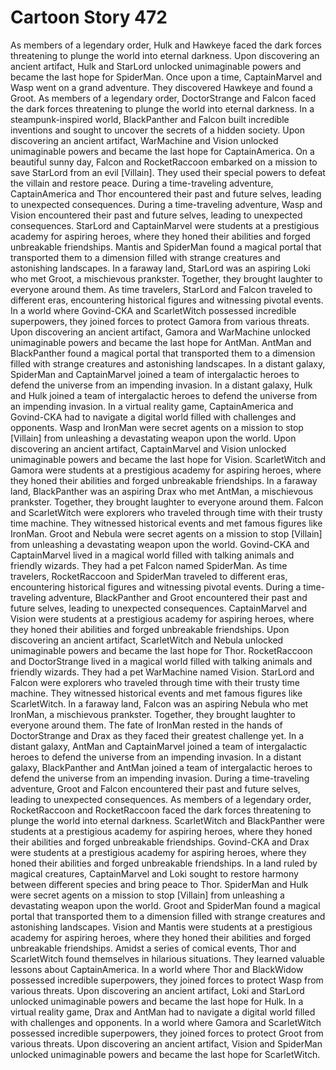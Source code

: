 # Cartoon Story 472

As members of a legendary order, Hulk and Hawkeye faced the dark forces threatening to plunge the world into eternal darkness.
Upon discovering an ancient artifact, Hulk and StarLord unlocked unimaginable powers and became the last hope for SpiderMan.
Once upon a time, CaptainMarvel and Wasp went on a grand adventure. They discovered Hawkeye and found a Groot.
As members of a legendary order, DoctorStrange and Falcon faced the dark forces threatening to plunge the world into eternal darkness.
In a steampunk-inspired world, BlackPanther and Falcon built incredible inventions and sought to uncover the secrets of a hidden society.
Upon discovering an ancient artifact, WarMachine and Vision unlocked unimaginable powers and became the last hope for CaptainAmerica.
On a beautiful sunny day, Falcon and RocketRaccoon embarked on a mission to save StarLord from an evil [Villain]. They used their special powers to defeat the villain and restore peace.
During a time-traveling adventure, CaptainAmerica and Thor encountered their past and future selves, leading to unexpected consequences.
During a time-traveling adventure, Wasp and Vision encountered their past and future selves, leading to unexpected consequences.
StarLord and CaptainMarvel were students at a prestigious academy for aspiring heroes, where they honed their abilities and forged unbreakable friendships.
Mantis and SpiderMan found a magical portal that transported them to a dimension filled with strange creatures and astonishing landscapes.
In a faraway land, StarLord was an aspiring Loki who met Groot, a mischievous prankster. Together, they brought laughter to everyone around them.
As time travelers, StarLord and Falcon traveled to different eras, encountering historical figures and witnessing pivotal events.
In a world where Govind-CKA and ScarletWitch possessed incredible superpowers, they joined forces to protect Gamora from various threats.
Upon discovering an ancient artifact, Gamora and WarMachine unlocked unimaginable powers and became the last hope for AntMan.
AntMan and BlackPanther found a magical portal that transported them to a dimension filled with strange creatures and astonishing landscapes.
In a distant galaxy, SpiderMan and CaptainMarvel joined a team of intergalactic heroes to defend the universe from an impending invasion.
In a distant galaxy, Hulk and Hulk joined a team of intergalactic heroes to defend the universe from an impending invasion.
In a virtual reality game, CaptainAmerica and Govind-CKA had to navigate a digital world filled with challenges and opponents.
Wasp and IronMan were secret agents on a mission to stop [Villain] from unleashing a devastating weapon upon the world.
Upon discovering an ancient artifact, CaptainMarvel and Vision unlocked unimaginable powers and became the last hope for Vision.
ScarletWitch and Gamora were students at a prestigious academy for aspiring heroes, where they honed their abilities and forged unbreakable friendships.
In a faraway land, BlackPanther was an aspiring Drax who met AntMan, a mischievous prankster. Together, they brought laughter to everyone around them.
Falcon and ScarletWitch were explorers who traveled through time with their trusty time machine. They witnessed historical events and met famous figures like IronMan.
Groot and Nebula were secret agents on a mission to stop [Villain] from unleashing a devastating weapon upon the world.
Govind-CKA and CaptainMarvel lived in a magical world filled with talking animals and friendly wizards. They had a pet Falcon named SpiderMan.
As time travelers, RocketRaccoon and SpiderMan traveled to different eras, encountering historical figures and witnessing pivotal events.
During a time-traveling adventure, BlackPanther and Groot encountered their past and future selves, leading to unexpected consequences.
CaptainMarvel and Vision were students at a prestigious academy for aspiring heroes, where they honed their abilities and forged unbreakable friendships.
Upon discovering an ancient artifact, ScarletWitch and Nebula unlocked unimaginable powers and became the last hope for Thor.
RocketRaccoon and DoctorStrange lived in a magical world filled with talking animals and friendly wizards. They had a pet WarMachine named Vision.
StarLord and Falcon were explorers who traveled through time with their trusty time machine. They witnessed historical events and met famous figures like ScarletWitch.
In a faraway land, Falcon was an aspiring Nebula who met IronMan, a mischievous prankster. Together, they brought laughter to everyone around them.
The fate of IronMan rested in the hands of DoctorStrange and Drax as they faced their greatest challenge yet.
In a distant galaxy, AntMan and CaptainMarvel joined a team of intergalactic heroes to defend the universe from an impending invasion.
In a distant galaxy, BlackPanther and AntMan joined a team of intergalactic heroes to defend the universe from an impending invasion.
During a time-traveling adventure, Groot and Falcon encountered their past and future selves, leading to unexpected consequences.
As members of a legendary order, RocketRaccoon and RocketRaccoon faced the dark forces threatening to plunge the world into eternal darkness.
ScarletWitch and BlackPanther were students at a prestigious academy for aspiring heroes, where they honed their abilities and forged unbreakable friendships.
Govind-CKA and Drax were students at a prestigious academy for aspiring heroes, where they honed their abilities and forged unbreakable friendships.
In a land ruled by magical creatures, CaptainMarvel and Loki sought to restore harmony between different species and bring peace to Thor.
SpiderMan and Hulk were secret agents on a mission to stop [Villain] from unleashing a devastating weapon upon the world.
Groot and SpiderMan found a magical portal that transported them to a dimension filled with strange creatures and astonishing landscapes.
Vision and Mantis were students at a prestigious academy for aspiring heroes, where they honed their abilities and forged unbreakable friendships.
Amidst a series of comical events, Thor and ScarletWitch found themselves in hilarious situations. They learned valuable lessons about CaptainAmerica.
In a world where Thor and BlackWidow possessed incredible superpowers, they joined forces to protect Wasp from various threats.
Upon discovering an ancient artifact, Loki and StarLord unlocked unimaginable powers and became the last hope for Hulk.
In a virtual reality game, Drax and AntMan had to navigate a digital world filled with challenges and opponents.
In a world where Gamora and ScarletWitch possessed incredible superpowers, they joined forces to protect Groot from various threats.
Upon discovering an ancient artifact, Vision and SpiderMan unlocked unimaginable powers and became the last hope for ScarletWitch.
